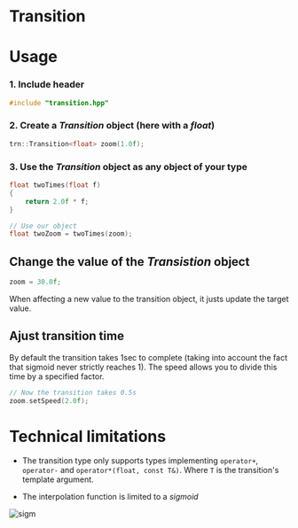 # Transition

# Usage

### 1. Include header
```cpp
#include "transition.hpp"
```

### 2. Create a _Transition_ object (here with a _float_)
```cpp
trn::Transition<float> zoom(1.0f);
```

### 3. Use the _Transition_ object as any object of your type
```cpp
float twoTimes(float f)
{
    return 2.0f * f;
}

// Use our object
float twoZoom = twoTimes(zoom);
```

## Change the value of the _Transistion_ object
```cpp
zoom = 30.0f;
```
When affecting a new value to the transition object, it justs update the target value.

## Ajust transition time
By default the transition takes 1sec to complete (taking into account the fact that sigmoid never strictly reaches 1).
The speed allows you to divide this time by a specified factor.
```cpp
// Now the transition takes 0.5s
zoom.setSpeed(2.0f);
```

# Technical limitations
 - The transition type only supports types implementing `operator+`, `operator-` and `operator*(float, const T&)`. Where `T` is the transition's template argument.
 
 - The interpolation function is limited to a _sigmoid_
 
 ![sigm](https://wiki.analytica.com/images/b/be/SigmoidGraph.png)
